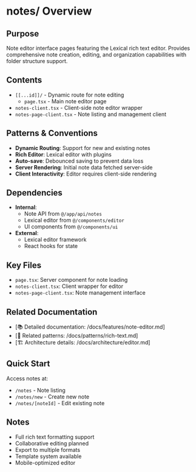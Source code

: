 # notes/ Overview

## Purpose
Note editor interface pages featuring the Lexical rich text editor. Provides comprehensive note creation, editing, and organization capabilities with folder structure support.

## Contents
- `[[...id]]/` - Dynamic route for note editing
  - `page.tsx` - Main note editor page
- `notes-client.tsx` - Client-side note editor wrapper
- `notes-page-client.tsx` - Note listing and management client

## Patterns & Conventions
- **Dynamic Routing**: Support for new and existing notes
- **Rich Editor**: Lexical editor with plugins
- **Auto-save**: Debounced saving to prevent data loss
- **Server Rendering**: Initial note data fetched server-side
- **Client Interactivity**: Editor requires client-side rendering

## Dependencies
- **Internal**: 
  - Note API from `@/app/api/notes`
  - Lexical editor from `@/components/editor`
  - UI components from `@/components/ui`
- **External**: 
  - Lexical editor framework
  - React hooks for state

## Key Files
- `page.tsx`: Server component for note loading
- `notes-client.tsx`: Client wrapper for editor
- `notes-page-client.tsx`: Note management interface

## Related Documentation
- [📚 Detailed documentation: /docs/features/note-editor.md]
- [🔗 Related patterns: /docs/patterns/rich-text.md]
- [🏗️ Architecture details: /docs/architecture/editor.md]

## Quick Start
Access notes at:
- `/notes` - Note listing
- `/notes/new` - Create new note
- `/notes/[noteId]` - Edit existing note

## Notes
- Full rich text formatting support
- Collaborative editing planned
- Export to multiple formats
- Template system available
- Mobile-optimized editor